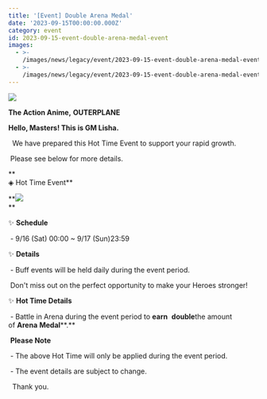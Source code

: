 ```yaml
---
title: '[Event] Double Arena Medal'
date: '2023-09-15T00:00:00.000Z'
category: event
id: 2023-09-15-event-double-arena-medal-event
images:
  - >-
    /images/news/legacy/event/2023-09-15-event-double-arena-medal-event/6c18af2d1fb64b608c1f31ceacc1ec74.webp
  - >-
    /images/news/legacy/event/2023-09-15-event-double-arena-medal-event/3e26e972167e4199a3b3b445a358d078_002.webp
---
```


![](/images/news/legacy/event/2023-09-15-event-double-arena-medal-event/6c18af2d1fb64b608c1f31ceacc1ec74.webp)  

**The Action Anime,** **OUTERPLANE**

**Hello, Masters! This is GM Lisha.**

  
  We have prepared this Hot Time Event to support your rapid growth.

 Please see below for more details.

**  
◈ Hot Time Event**

**![](/images/news/legacy/event/2023-09-15-event-double-arena-medal-event/3e26e972167e4199a3b3b445a358d078_002.webp)  
**

✨ **Schedule** 

 - 9/16 (Sat) 00:00 ~ 9/17 (Sun)23:59

  
✨ **Details**

 - Buff events will be held daily during the event period.

 Don't miss out on the perfect opportunity to make your Heroes stronger!

✨ **Hot Time Details**

 - Battle in Arena during the event period to **earn**  **double**the amount of **Arena** **Medal****.**

 **Please Note**  

 - The above Hot Time will only be applied during the event period. 

 - The event details are subject to change.

  
  Thank you.
